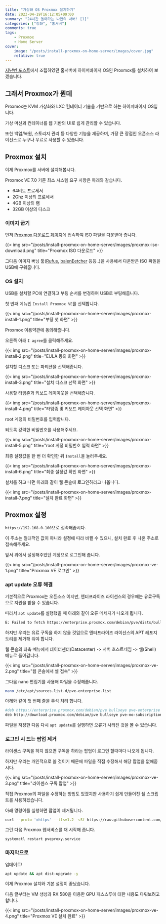 ```yaml
---
title: "가상화 OS Proxmox 설치하기"
date: 2023-04-19T16:12:05+09:00
summary: "24시간 돌아가는 나만의 서버! [1]"
categories: ["강좌", "홈서버"]
comments: true
tags:
    - Proxmox
    - Home Server
cover:
    image: "/posts/install-proxmox-on-home-server/images/cover.jpg"
    relative: true
---
```


[지난번 포스트](https://blog.ny64.kr/posts/building-my-own-home-server/)에서 조립하였던 홈서버에 하이퍼바이저 OS인 Proxmox를 설치하여 보겠습니다.

## 그래서 Proxmox가 뭔데

Proxmox는 KVM 가상화와 LXC 컨테이너 기술을 기반으로 하는 하이퍼바이저 OS입니다.

가상 머신과 컨테이너를 웹 기반의 UI로 쉽게 관리할 수 있습니다.

또한 백업/복원, 스토리지 관리 등 다양한 기능을 제공하며, 가장 큰 장점인 오픈소스 라이선스로 누구나 무료로 사용할 수 있습니다.

## Proxmox 설치

이제 Proxmox를 서버에 설치해봅시다.

Proxmox VE 7.0 기준 최소 시스템 요구 사항은 아래와 같습니다.

-   64비트 프로세서
-   2Ghz 이상의 프로세서
-   4GB 이상의 램
-   32GB 이상의 디스크

### 이미지 굽기

먼저 [Proxmox 다운로드 페이지](https://www.proxmox.com/en/downloads)에 접속하여 ISO 파일을 다운받아 줍니다.

{{< img src="/posts/install-proxmox-on-home-server/images/proxmox-iso-download.png" title="Proxmox ISO 다운로드" >}}

그다음 이미지 버닝 툴([Rufus](https://rufus.ie), [balenEetcher](https://www.balena.io/etcher) 등등..)을 사용해서 다운받은 ISO 파일을 USB에 구워줍니다.

### OS 설치

USB를 설치할 PC에 연결하고 부팅 순서를 변경하여 USB로 부팅해줍니다.

첫 번째 메뉴인 `Install Proxmox VE`를 선택합니다.

{{< img src="/posts/install-proxmox-on-home-server/images/proxmox-install-1.png" title="부팅 첫 화면" >}}

Proxmox 이용약관에 동의해줍니다.

오른쪽 아래 `I agree`를 클릭해주세요.

{{< img src="/posts/install-proxmox-on-home-server/images/proxmox-install-2.png" title="EULA 동의 화면" >}}

설치할 디스크 또는 파티션을 선택해줍니다.

{{< img src="/posts/install-proxmox-on-home-server/images/proxmox-install-3.png" title="설치 디스크 선택 화면" >}}

사용할 타임존과 키보드 레이이웃을 선택해줍니다.

{{< img src="/posts/install-proxmox-on-home-server/images/proxmox-install-4.png" title="타임좀 및 키보드 레이아웃 선택 화면" >}}

root 계정의 비밀번호를 입력합니다.

되도록 강력한 비밀번호를 사용해주세요.

{{< img src="/posts/install-proxmox-on-home-server/images/proxmox-install-5.png" title="root 게정 비밀번호 입력 화면" >}}

최종 설정값을 한 번 더 확인한 뒤 `Install`을 눌러주세요.

{{< img src="/posts/install-proxmox-on-home-server/images/proxmox-install-6.png" title="최종 설정값 확인 화면" >}}

설치를 하고 나면 아래와 같이 웹 콘솔에 로그인하라고 나옵니다.

{{< img src="/posts/install-proxmox-on-home-server/images/proxmox-install-7.png" title="설치 완료 화면" >}}

## Proxmox 설정

`https://192.168.0.100`으로 접속해줍시다.

이 주소는 절대적인 값이 아니라 설정에 따라 바뀔 수 있으니, 설치 완료 후 나온 주소로 접속해주세요.

앞서 위에서 설정해주었던 계정으로 로그인해 줍니다.

{{< img src="/posts/install-proxmox-on-home-server/images/proxmox-ve-1.png" title="Proxmox VE 로그인" >}}

### apt update 오류 해결

기본적으로 Proxmox는 오픈소스 이지만, 엔터프라이즈 라이선스의 경우에는 유료구독으로 지원을 받을 수 있습니다.

따라서 `apt update`를 실행했을 때 아래와 같이 오류 메세지가 나오게 됩니다.

```bash
E: Failed to fetch https://enterprise.proxmox.com/debian/pve/dists/bullseye/InRelease  401  Unauthorized [IP: 51.79.159.216 443]E: The repository 'https://enterprise.proxmox.com/debian/pve bullseye InRelease' is not signed.N: Updating from such a repository can't be done securely, and is therefore disabled by default.N: See apt-secure(8) manpage for repository creation and user configuration details.
```

하지만 우리는 유료 구독을 하지 않을 것임으로 엔터프라이즈 라이선스의 APT 레포지토리를 제거해 줘야 합니다.

웹 콘솔의 좌측 메뉴에서 데이터센터(Datacenter) -> 서버 호스트네임 -> 쉘(Shell) 메뉴로 들어갑니다.

{{< img src="/posts/install-proxmox-on-home-server/images/proxmox-ve-2.png" title="웹 콘솔에서 쉘 접속" >}}

그다음 nano 편집기를 사용해 파일을 수정해줍니다.

```bash
nano /etc/apt/sources.list.d/pve-enterprise.list
```

아레와 같이 첫 번째 줄을 주석 처리 합니다.

```bash
#deb https://enterprise.proxmox.com/debian/pve bullseye pve-enterprise
deb http://download.proxmox.com/debian/pve bullseye pve-no-subscription
```

파일을 저장한 다음 다시 `apt update`를 실행하면 오류가 사라진 것을 볼 수 있습니다.

### 로그인 시 뜨는 팝업 제거

라이센스 구독을 하지 않으면 구독을 하라는 팝업이 로그인 할때마다 나오게 됩니다.

하지만 우리는 개인적으로 쓸 것이기 때문에 파일을 직접 수정해서 해당 팝업을 없애줍시다.

{{< img src="/posts/install-proxmox-on-home-server/images/proxmox-ve-3.png" title="라이센스 구독 팝업" >}}

직접 Proxmox의 파일을 수정하는 방법도 있겠지만 사용하기 쉽게 만들어진 쉘 스크립트를 사용하겠습니다.

아래 명령어를 실행하면 팝업이 제거됩니다.

```bash
curl --proto '=https' --tlsv1.2 -sSf https://raw.githubusercontent.com/rickycodes/pve-no-subscription/main/no-subscription-warning.sh | sh
```

그런 다음 Proxmox 웹서비스를 재 시작해 줍니다.

```bash
systemctl restart pveproxy.service
```

### 마지막으로

업데이트!

```bash
apt update && apt dist-upgrade -y​
```

이제 Proxmox 설치와 기본 설정이 끝났습니다.

다음 글부터는 VM 생성과 RX 580을 이용한 GPU 패스스루에 대한 내용도 다뤄보려고 합니다.

{{< img src="/posts/install-proxmox-on-home-server/images/proxmox-ve-4.png" title="Proxmox VE 설치 완료" >}}
